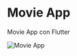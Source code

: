 # Movie App

Movie App con Flutter

![Movie App](https://raw.githubusercontent.com/chaicopadillag/movie-app-flutter/main/movie-app.gif)
